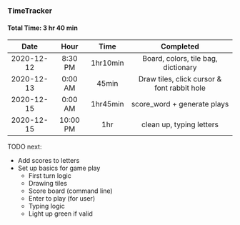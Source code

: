 ### TimeTracker

#### Total Time: 3 hr 40 min

|    Date    |   Hour   |   Time   |                  Completed                  |
| :--------: | :------: | :------: | :-----------------------------------------: |
| 2020-12-12 | 8:30 PM  | 1hr10min |     Board, colors, tile bag, dictionary     |
| 2020-12-13 | 0:00 AM  |  45min   | Draw tiles, click cursor & font rabbit hole |
| 2020-12-15 | 0:00 AM  | 1hr45min |         score_word + generate plays         |
| 2020-12-15 | 10:00 PM |   1hr    |          clean up, typing letters           |

TODO next:

- Add scores to letters
- Set up basics for game play
  - First turn logic
  - Drawing tiles
  - Score board (command line)
  - Enter to play (for user)
  - Typing logic
  - Light up green if valid
